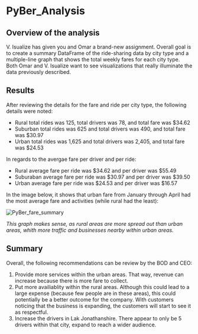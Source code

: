 # PyBer_Analysis

## Overview of the analysis

V. Isualize has given you and Omar a brand-new assignment. Overall goal is to create a summary DataFrame of the ride-sharing data by city type and a multiple-line graph that shows the total weekly fares for each city type. Both Omar and V. Isualize want to see visualizations that really illuminate the data previously described. 

## Results

After reviewing the details for the fare and ride per city type, the following details were noted:
- Rural  total rides was 125, total drivers was 78, and total fare was $34.62
- Suburban total rides was 625 and total drivers was 490, and total fare was $30.97
- Urban total rides was 1,625 and total drivers was 2,405, and total fare was $24.53

In regards to the avergae fare per driver and per ride:
- Rural average fare per ride was $34.62 and per driver was $55.49
- Suburaban average fare per ride was $30.97 and per driver was $39.50
- Urban average fare per ride was $24.53 and per driver was $16.57

In the image below, it shows that urban fare from January through April had the most average fare and activities (while rural had the least):

![PyBer_fare_summary](https://user-images.githubusercontent.com/106715923/178859318-9191b878-b38a-40f2-a30a-d1204c0bb132.png)

*This graph makes sense, as rural areas are more spread out than urban areas, whith more traffic and businesses nearby within urban areas.*

## Summary

Overall, the following recommendations can be review by the BOD and CEO:
1. Provide more services within the urban areas. That way, revenue can increase because there is more fare to collect.
2. Put more availiablity within the rural areas. Although this could lead to a large expense (because few people are in these areas), this could potentially be a better outcome for the company. With customers noticing that the business is expanding, the customers will start to see it as respectful.
3. Increase the drivers in Lak Jonathanshire. There appear to only be 5 drivers within that city, expand to reach a wider audience.




